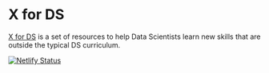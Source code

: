 # X for DS

[X for DS](https://xfords.com) is a set of resources to help Data Scientists learn new skills that are outside the typical DS curriculum.

[![Netlify Status](https://api.netlify.com/api/v1/badges/8979c7b5-18bf-4837-9861-2d9a5844b19b/deploy-status)](https://app.netlify.com/sites/eloquent-banach-be1958/deploys)
